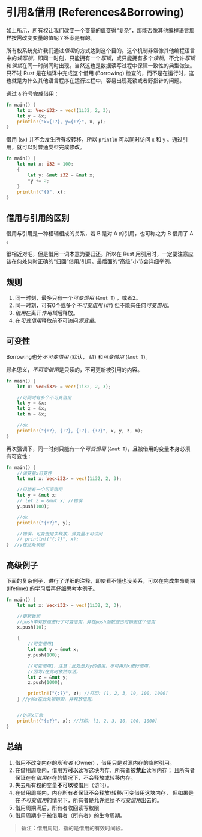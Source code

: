 # 引用&借用 (References&Borrowing)

如上所示，所有权让我们改变一个变量的值变得“复杂”，那能否像其他编程语言那样按需改变变量的值呢？答案是有的。

所有权系统允许我们通过*借用*的方式达到这个目的。这个机制非常像其他编程语言中的*读写锁*，即同一时刻，只能拥有一个*写锁*，或只能拥有多个*读锁*，不允许*写锁*和*读锁*在同一时刻同时出现。当然这也是数据读写过程中保障一致性的典型做法。只不过 Rust 是在编译中完成这个借用 (Borrowing) 检查的，而不是在运行时，这也就是为什么其他语言程序在运行过程中，容易出现死锁或者野指针的问题。

通过 `&` 符号完成借用：

```rust
fn main() {
    let x: Vec<i32> = vec!(1i32, 2, 3);
    let y = &x;
    println!("x={:?}, y={:?}", x, y);
}
```

借用 (`&x`) 并不会发生所有权转移，所以 `println` 可以同时访问 `x` 和 `y` 。通过引用，就可以对普通类型完成修改。

```rust
fn main() {
    let mut x: i32 = 100;
    {
        let y: &mut i32 = &mut x;
        *y += 2;
    }
    println!("{}", x);
}
```

## 借用与引用的区别

借用与引用是一种相辅相成的关系，若 B 是对 A 的引用，也可称之为 B 借用了 A 。

很相近对吧，但是借用一词本意为要归还。所以在 Rust 用引用时，一定要注意应该在何处何时正确的“归回”借用/引用。最后面的“高级”小节会详细举例。

## 规则

1. 同一时刻，最多只有一个*可变借用* (`&mut T`) ，或者2。
2. 同一时刻，可有0个或多个*不可变借用* (`&T`) 但不能有任何*可变借用*。
3. *借用*在离开*作用域*后释放。
4. 在*可变借用*释放前不可访问*源变量*。

## 可变性

Borrowing也分*不可变借用* (默认， `&T`) 和*可变借用* (`&mut T`)。

顾名思义，*不可变借用*是只读的，不可更新被引用的内容。

```rust
fn main() {
    let x: Vec<i32> = vec!(1i32, 2, 3);

    //可同时有多个不可变借用
    let y = &x;
    let z = &x;
    let m = &x;

    //ok
    println!("{:?}, {:?}, {:?}, {:?}", x, y, z, m);
}
```

再次强调下，同一时刻只能有一个*可变借用* (`&mut T`)，且被借用的变量本身必须有可变性 :

```rust
fn main() {
    //源变量x可变性
    let mut x: Vec<i32> = vec!(1i32, 2, 3);

    //只能有一个可变借用
    let y = &mut x;
    // let z = &mut x; //错误
    y.push(100);

    //ok
    println!("{:?}", y);

    //错误，可变借用未释放，源变量不可访问
    // println!("{:?}", x);
}  //y在此处销毁
```

## 高级例子

下面的复杂例子，进行了详细的注释，即使看不懂也没关系，可以在完成生命周期 (lifetime) 的学习后再仔细思考本例子。

```rust
fn main() {
    let mut x: Vec<i32> = vec!(1i32, 2, 3);

    //更新数组
    //push中对数组进行了可变借用，并在push函数退出时销毁这个借用
    x.push(10);

    {
        //可变借用1
        let mut y = &mut x;
        y.push(100);

        //可变借用2，注意：此处是对y的借用，不可再对x进行借用，
        //因为y在此时依然存活。
        let z = &mut y;
        z.push(1000);

        println!("{:?}", z); //打印: [1, 2, 3, 10, 100, 1000]
    } //y和z在此处被销毁，并释放借用。


    //访问x正常
    println!("{:?}", x); //打印: [1, 2, 3, 10, 100, 1000]
}
```

## 总结

1. 借用不改变内存的*所有者* (Owner) ，借用只是对源内存的临时引用。
2. 在借用周期内，借用方**可以**读写这块内存，所有者被**禁止**读写内存；
   且所有者保证在有*借用*存在的情况下，不会释放或转移内存。
3. 失去所有权的变量**不可以**被借用（访问）。
4. 在借用周期内，内存所有者保证不会释放/转移/可变借用这块内存，
   但如果是在*不可变借用*的情况下，所有者是允许继续*不可变借用*出去的。
5. 借用周期满后，所有者收回读写权限
6. 借用周期小于被借用者（所有者）的生命周期。

> 备注：借用周期，指的是借用的有效时间段。
